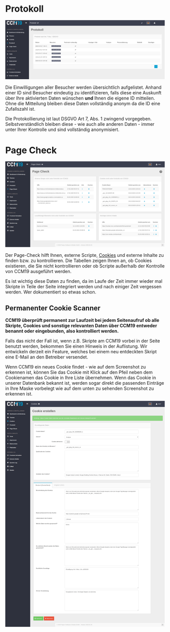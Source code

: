 # Protokoll

![Protokoll-Seite](../assets/10-protokoll.png)

Die Einwilligungen aller Besucher werden übersichtlich aufgelistet. Anhand einer ID sind Besucher eindeutig zu identifizieren, falls diese eine Auskunft über Ihre aktivierten Daten wünschen **und** Ihnen die eigene ID mitteilen. Ohne die Mitteilung bleiben diese Daten vollständig anonym da die ID eine Zufallszahl ist.

Die Protokollierung ist laut DSGVO Art 7, Abs. 1 zwingend vorgegeben. Selbstverständlich bleiben diese - wie auch alle anderen Daten - immer unter Ihrer Kontrolle und sind vollständig anonymisiert.



# Page Check

![Pagecheck](../assets/10-pagecheckv2.png)

Der Page-Check hilft Ihnen, externe Scripte, [Cookies](https://www.ccm19.de/glossar/13-Cookies.html#13) und externe Inhalte zu finden bzw. zu kontrollieren. Die Tabellen zeigen Ihnen an, ob Cookies existieren, die Sie nicht kontrollieren oder ob Scripte außerhalb der Kontrolle von CCM19 ausgeführt werden.

Es ist wichtig diese Daten zu finden, da im Laufe der Zeit immer wieder mal Skripte in Teile der Seite integriert werden und nach einiger Zeit vergessen werden. Wer dokumentiert so etwas schon.

## Permanenter Cookie Scanner

**CCM19 überprüft permanent zur Laufzeit bei jedem Seitenaufruf ob alle Skripte, Cookies und sonstige relevanten Daten über CCM19 entweder benannt oder eingebunden, also kontrolliert werden.**

Falls das nicht der Fall ist, wenn z.B. Skripte am CCM19 vorbei in der Seite benutzt werden, bekommen Sie einen Hinweis in der Auflistung. Wir entwickeln derzeit ein Feature, welches bei einem neu entdeckten Skript eine E-Mail an den Betreiber versendet.

Wenn CCM19 ein neues Cookie findet - wie auf dem Screenshot zu erkennen ist, können Sie das Cookie mit Klick auf den Pfeil neben dem Cookienamen das Cookie in Ihre Liste übernehmen. Wenn das Cookie in unserer Datenbank bekannt ist, werden sogar direkt die passenden Einträge in Ihre Maske vorbelegt wie auf dem unten zu sehenden Screenshot zu erkennen ist.

![Cookie übernehmen](../assets/10-cookie-automatisch-erstellen.png)